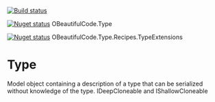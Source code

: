 [![Build status](https://ci.appveyor.com/api/projects/status/fdd34fwf3vf6beiy?svg=true)](https://ci.appveyor.com/project/SurajGupta/obeautifulcode-type)

[![Nuget status](https://img.shields.io/nuget/v/OBeautifulCode.Type.svg)](https://www.nuget.org/packages/OBeautifulCode.Type)  OBeautifulCode.Type

[![Nuget status](https://img.shields.io/nuget/v/OBeautifulCode.Type.Recipes.TypeExtensions.svg)](https://www.nuget.org/packages/OBeautifulCode.Type.Recipes.TypeExtensions)  OBeautifulCode.Type.Recipes.TypeExtensions

Type
====
Model object containing a description of a type that can be serialized without knowledge of the type.
IDeepCloneable and IShallowCloneable